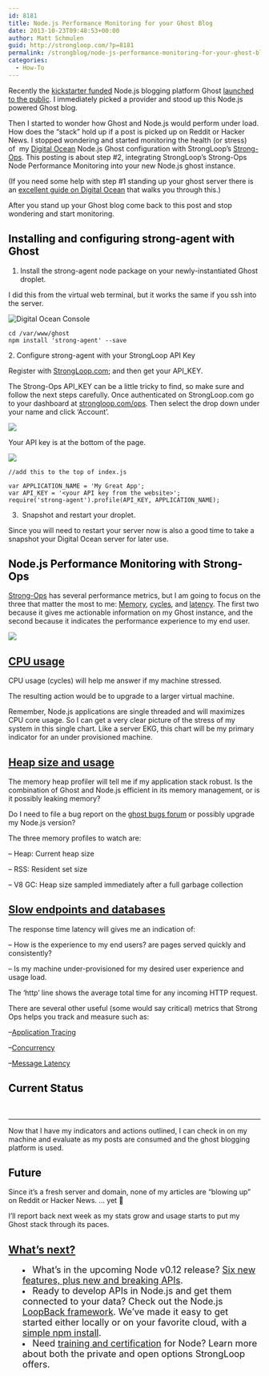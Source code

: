 ```yaml
---
id: 8181
title: Node.js Performance Monitoring for your Ghost Blog
date: 2013-10-23T09:48:53+00:00
author: Matt Schmulen
guid: http://strongloop.com/?p=8181
permalink: /strongblog/node-js-performance-monitoring-for-your-ghost-blog/
categories:
  - How-To
---
```

Recently the [kickstarter funded](http://www.kickstarter.com/projects/johnonolan/ghost-just-a-blogging-platform) Node.js blogging platform Ghost [launched to the public](http://blog.ghost.org/public-launch/). I immediately picked a provider and stood up this Node.js powered Ghost blog.

Then I started to wonder how Ghost and Node.js would perform under load. How does the &#8220;stack&#8221; hold up if a post is picked up on Reddit or Hacker News. I stopped wondering and started monitoring the health (or stress) of  my <a title="digital ocean" href="http://digitalocean.com" target="_blank">Digital Ocean</a> Node.js Ghost configuration with StrongLoop&#8217;s [Strong-Ops](http://strongloop.com/strongloop-suite/strongops/). This posting is about step #2, integrating StrongLoop&#8217;s Strong-Ops Node Performance Monitoring into your new Node.js ghost instance.

(If you need some help with step #1 standing up your ghost server there is an [excellent guide on Digital Ocean](https://www.digitalocean.com/community/articles/how-to-use-the-digitalocean-ghost-application) that walks you through this.)

After you stand up your Ghost blog come back to this post and stop wondering and start monitoring.

## **<span style="color: black;">Installing and configuring strong-agent with Ghost</span>**

1. Install the strong-agent node package on your newly-instantiated Ghost droplet.

I did this from the virtual web terminal, but it works the same if you ssh into the server.

![Digital Ocean Console](http://mobileappstack.com/content/images/2013/Oct/digitalOceanConsole.png)

    cd /var/www/ghost  
    npm install 'strong-agent' --save  

2. Configure strong-agent with your StrongLoop API Key

Register with [StrongLoop.com](http://mobileappstack.com/configuring-strong-ops-node-performance-monitoring-for-your-ghost-blog/www.strongloop.com); and then get your API_KEY.

The Strong-Ops API_KEY can be a little tricky to find, so make sure and follow the next steps carefully. Once authenticated on StrongLoop.com go to your dashboard at [strongloop.com/ops](http://strongloop.com/ops). Then select the drop down under your name and click &#8216;Account&#8217;.

![](http://mobileappstack.com/content/images/2013/Oct/strongOpsAccountDropDown.png)

Your API key is at the bottom of the page.

![](http://mobileappstack.com/content/images/2013/Oct/StrongOpsAPIKEY.png)

    
    //add this to the top of index.js
    
    var APPLICATION_NAME = 'My Great App';  
    var API_KEY = '<your API key from the website>';  
    require('strong-agent').profile(API_KEY, APPLICATION_NAME);
    

3.  Snapshot and restart your droplet.

Since you will need to restart your server now is also a good time to take a snapshot your Digital Ocean server for later use.

## **<span style="color: black;">Node.js Performance Monitoring with Strong-Ops</span>**

[Strong-Ops](http://docs.strongloop.com/strongops/) has several performance metrics, but I am going to focus on the three that matter the most to me: [Memory](http://docs.strongloop.com/strongops/#heap-usage), [cycles](http://docs.strongloop.com/strongops/#cpu-usage), and [latency](http://docs.strongloop.com/strongops/#cross-tier-application-response-time). The first two because it gives me actionable information on my Ghost instance, and the second because it indicates the performance experience to my end user.

![](http://mobileappstack.com/content/images/2013/Oct/StrongOpsDashboard2.png)

## **[CPU usage](http://docs.strongloop.com/strongops/#cpu-usage)**

CPU usage (cycles) will help me answer if my machine stressed.

The resulting action would be to upgrade to a larger virtual machine.

Remember, Node.js applications are single threaded and will maximizes CPU core usage. So I can get a very clear picture of the stress of my system in this single chart. Like a server EKG, this chart will be my primary indicator for an under provisioned machine.

## **[Heap size and usage](http://docs.strongloop.com/strongops/#heap-usage)**

The memory heap profiler will tell me if my application stack robust. Is the combination of Ghost and Node.js efficient in its memory management, or is it possibly leaking memory?

Do I need to file a bug report on the [ghost bugs forum](https://en.ghost.org/forum/) or possibly upgrade my Node.js version?

The three memory profiles to watch are:

&#8211; Heap: Current heap size

&#8211; RSS: Resident set size

&#8211; V8 GC: Heap size sampled immediately after a full garbage collection

## **[Slow endpoints and databases](http://docs.strongloop.com/strongops/#cross-tier-application-response-time)**

The response time latency will gives me an indication of:

&#8211; How is the experience to my end users? are pages served quickly and consistently?

&#8211; Is my machine under-provisioned for my desired user experience and usage load.

The &#8216;http&#8217; line shows the average total time for any incoming HTTP request.

There are several other useful (some would say critical) metrics that Strong Ops helps you track and measure such as:

&#8211;[Application Tracing](http://docs.strongloop.com/strongops/#application-tracing)

&#8211;[Concurrency](http://docs.strongloop.com/strongops/#concurrency)

&#8211;[Message Latency](http://docs.strongloop.com/strongops/#messages)

## **<span style="color: black;">Current Status</span>**

&nbsp;

****
  
Now that I have my indicators and actions outlined, I can check in on my machine and evaluate as my posts are consumed and the ghost blogging platform is used.

## **<span style="color: black;">Future</span>**

Since it&#8217;s a fresh server and domain, none of my articles are &#8220;blowing up&#8221; on Reddit or Hacker News. &#8230; yet 🙂

I&#8217;ll report back next week as my stats grow and usage starts to put my Ghost stack through its paces.

## **[What’s next?](http://strongloop.com/get-started/)**

<li style="margin-left: 2em;">
  <span style="font-size: 18px;">What’s in the upcoming Node v0.12 release? <a href="http://strongloop.com/node-js/whats-new-in-node-js-v0-12/">Six new features, plus new and breaking APIs</a>.</span>
</li>
<li style="margin-left: 2em;">
  <span style="font-size: 18px;">Ready to develop APIs in Node.js and get them connected to your data? Check out the Node.js <a href="http://loopback.io/">LoopBack framework</a>. We’ve made it easy to get started either locally or on your favorite cloud, with a <a href="http://strongloop.com/get-started/">simple npm install</a>.</span>
</li>
<li style="margin-left: 2em;">
  <span style="font-size: 18px;">Need <a href="http://strongloop.com/node-js-support/expertise/">training and certification</a> for Node? Learn more about both the private and open options StrongLoop offers.</span>
</li>